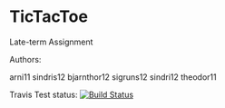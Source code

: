TicTacToe
=========

Late-term Assignment

Authors:

arni11
sindris12
bjarnthor12
sigruns12
sindri12
theodor11

Travis Test status: [![Build Status](https://travis-ci.org/MuffinBandits/TicTacToe)](https://travis-ci.org/MuffinBandits/TicTacToe)
